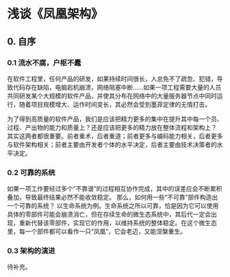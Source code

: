 # 浅谈《凤凰架构》

## 0. 自序

### 0.1 流水不腐，户枢不蠹

在软件工程里，任何产品的研发，如果持续时间很长，人总免不了疏忽、犯错，导致代码存在缺陷，电脑宕机崩溃，网络阻塞中断......如果一项工程需要大量的人员共同研发某个大规模的软件产品，并使其分布在网络中的大量服务器节点中同时运行，随着项目规模增大、运作时间变长，其必然会受到墨菲定律的无情打击。

为了得到高质量的软件产品，我们是应该把精力更多的集中在提升其中每一个员、过程、产出物的能力和质量上？还是应该把更多的精力放在整体流程和架构上？
其实这两者都很重要。前者重术，后者重道；前者更多与编码能力相关，后者更多与软件架构相关；前者主要由开发者个体的水平决定，后者主要由技术决策者的水平决定。

### 0.2 可靠的系统

如果一项工作要经过多个“不靠谱”的过程相互协作完成，其中的误差应会不断累积叠加，导致最终结果必然不能收敛稳定。
那么，如何用一些“不可靠”部件构造出一个可靠的系统？
以生命系统为例。生命系统之所以可靠，恰是因为它可以使用具体的零部件可能会崩溃消亡，但在存续生命的微生态系统中，其后代一定会出现，重新代替该零部件，实现它的作用，以维持系统的整体稳定。在这个微生态里，每一个部件都可以看作一只“凤凰”，它会老迈，又能涅槃重生。

### 0.3 架构的演进

待补充。
